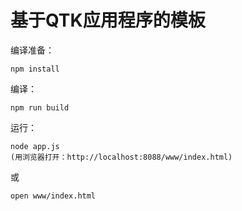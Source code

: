 # 基于QTK应用程序的模板

编译准备：

```
npm install 
```

编译：

```
npm run build
```

运行：

```
node app.js
(用浏览器打开：http://localhost:8088/www/index.html)
```
或

```
open www/index.html
```

